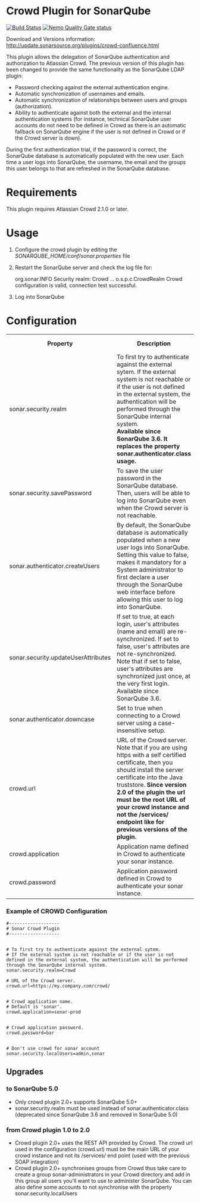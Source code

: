 # Crowd Plugin for SonarQube
[![Build Status](https://api.travis-ci.org/SonarQubeCommunity/sonar-crowd.svg)](https://travis-ci.org/SonarQubeCommunity/sonar-crowd) [![Nemo Quality Gate status](https://nemo.sonarqube.org/api/badges/gate?key=org.codehaus.sonar-plugins%3Asonar-crowd-plugin)](https://nemo.sonarqube.org/overview?id=org.codehaus.sonar-plugins%3Asonar-crowd-plugin)

Download and Versions information: http://update.sonarsource.org/plugins/crowd-confluence.html

This plugin allows the delegation of SonarQube authentication and authorization to Atlassian Crowd. 
The previous version of this plugin has been changed to provide the same functionality as the SonarQube LDAP plugin:

* Password checking against the external authentication engine.
* Automatic synchronization of usernames and emails.
* Automatic synchronization of relationships between users and groups (authorization).
* Ability to authenticate against both the external and the internal authentication systems 
(for instance, technical SonarQube user accounts do not need to be defined in Crowd as there is an automatic 
fallback on SonarQube engine if the user is not defined in Crowd or if the Crowd server is down).

During the first authentication trial, if the password is correct, the SonarQube database is automatically 
populated with the new user. Each time a user logs into SonarQube, the username, the email and the 
groups this user belongs to that are refreshed in the SonarQube database.

# Requirements

This plugin requires Atlassian Crowd 2.1.0 or later.

# Usage

1. Configure the crowd plugin by editing the _SONARQUBE_HOME/conf/sonar.properties_ file
1. Restart the SonarQube server and check the log file for:

    org.sonar.INFO  Security realm: Crowd
    ...
    o.s.p.c.CrowdRealm  Crowd configuration is valid, connection test successful.
    
1. Log into SonarQube

# Configuration

<table>
<tr><th>Property</th><th>Description</th><th>Default value</th><th>Mandatory</th><th>Example</th></tr>
</tr>
<tr><td>sonar.security.realm</td>
<td>To first try to authenticate against the external sytem. If the external system is not reachable or if the user is not defined in the external system, the authentication will be performed through the SonarQube internal system.<br/>
<b>Available since SonarQube 3.6. It replaces the property sonar.authenticator.class usage.</b></td>
<td>None	</td>
<td>Yes</td>
<td>Crowd (only possible value)</td>
</tr>
<tr>
<td>sonar.security.savePassword</td>
<td>To save the user password in the SonarQube database. Then, users will be able to log into SonarQube even when the Crowd server is not reachable.	</td>
<td>false</td>
<td>No</td>
</tr><tr>
<td>sonar.authenticator.createUsers</td>
<td>By default, the SonarQube database is automatically populated when a new user logs into SonarQube. Setting this value to false, makes it mandatory for a System administrator to first declare a user through the SonarQube web interface before allowing this user to log into SonarQube.</td>
<td>true</td>
<td>No	 </td>
</tr><tr>
<td>sonar.security.updateUserAttributes</td>
<td>If set to true, at each login, user's attributes (name and email) are re-synchronized. If set to false, user's attributes are not re-synchronized.<br/>
Note that if set to false, user's attributes are synchronized just once, at the very first login.<br/>
Available since SonarQube 3.6.</td>
<td>true</td>
<td>No	 </td>
</tr><tr>
<td>sonar.authenticator.downcase</td>
<td>Set to true when connecting to a Crowd server using a case-insensitive setup.</td>
<td>false</td>
<td>No	 </td>
</tr><tr>
<td>crowd.url</td>
<td>URL of the Crowd server. Note that if you are using https with a self certified certificate, then you should install the server certificate into the Java truststore. <b>Since version 2.0 of the plugin the url must be the root URL of your crowd instance and not the /services/ endpoint like for previous versions of the plugin.</b></td>
<td>None</td>
<td>Yes</td>
<td>https://my.company.com/crowd/</td>
</tr><tr>
<td>crowd.application</td>
<td>Application name defined in Crowd to authenticate your sonar instance.</td>
<td>None</td>
<td>No</td>
<td>sonar</td>
</tr><tr>
<td>crowd.password</td>
<td>Application password defined in Crowd to authenticate your sonar instance.</td>
<td>None</td>
<td>No</td>
</tr>
</table>

### Example of CROWD Configuration
```
#-------------------
# Sonar Crowd Plugin
#-------------------


# To first try to authenticate against the external sytem.
# If the external system is not reachable or if the user is not defined in the external system, the authentication will be performed through the SonarQube internal system.
sonar.security.realm=Crowd
 
# URL of the Crowd server.
crowd.url=https://my.company.com/crowd/


# Crowd application name.
# Default is 'sonar'.
crowd.application=sonar-prod


# Crowd application password.
crowd.password=bar


# Don't use crowd for sonar account
sonar.security.localUsers=admin,sonar
```

## Upgrades
### to SonarQube 5.0
* Only crowd plugin 2.0+ supports SonarQube 5.0+
* sonar.security.realm must be used instead of sonar.authenticator.class (deprecated since SonarQube 3.6 and removed in SonarQube 5.0)


### from Crowd plugin 1.0 to 2.0
* Crowd plugin 2.0+ uses the REST API provided by Crowd. The crowd url used in the configuration (crowd.url) must be the main URL of your crowd instance and not its /services/ end point (used with the previous SOAP integration)
* Crowd plugin 2.0+ synchronises groups from Crowd thus take care to create a group sonar-administrators in your Crowd directory and add in this group all users you'll want to use to administer SonarQube. You can also define some accounts to not synchronise with the property sonar.security.localUsers
